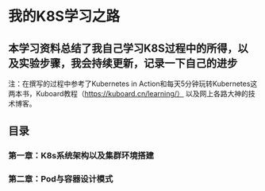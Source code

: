 # 我的K8S学习之路

## 本学习资料总结了我自己学习K8S过程中的所得，以及实验步骤，我会持续更新，记录一下自己的进步

注：在撰写的过程中参考了Kubernetes in Action和每天5分钟玩转Kubernetes这两本书，Kuboard教程（https://kuboard.cn/learning/） 以及网上各路大神的技术博客。


## 目录

### 第一章：K8s系统架构以及集群环境搭建

### 第二章：Pod与容器设计模式
